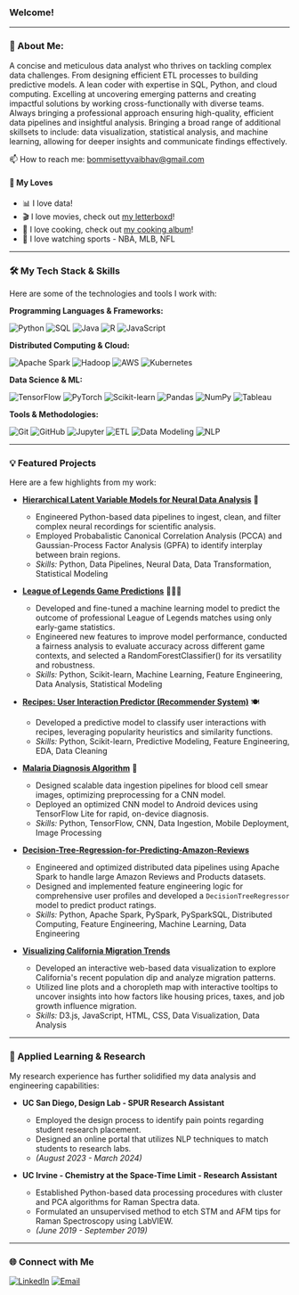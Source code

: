 ### Welcome!

---

### 🚀 About Me:

A concise and meticulous data analyst who thrives on tackling complex data challenges. From designing efficient ETL processes to building predictive models. A lean coder with expertise in SQL, Python, and cloud computing. Excelling at uncovering emerging patterns and creating impactful solutions by working cross-functionally with diverse teams. Always bringing a professional approach ensuring high-quality, efficient data pipelines and insightful analysis. Bringing a broad range of additional skillsets to include: data visualization, statistical analysis, and machine learning, allowing for deeper insights and communicate findings effectively.

📫 How to reach me: [bommisettyvaibhav@gmail.com](mailto:bommisettyvaibhav@gmail.com)

#### 🫶 My Loves
-   📊 I love data!
-   🎬 I love movies, check out [my letterboxd](https://letterboxd.com/fishv/films/diary/)!
-   🍝 I love cooking, check out [my cooking album](https://vsco.co/fish-v/gallery)!
-   🏀 I love watching sports - NBA, MLB, NFL

---

### 🛠️ My Tech Stack & Skills

Here are some of the technologies and tools I work with:

**Programming Languages & Frameworks:**

![Python](https://img.shields.io/badge/Python-3776AB?style=for-the-badge&logo=python&logoColor=white)
![SQL](https://img.shields.io/badge/SQL-4479A1?style=for-the-badge&logo=postgresql&logoColor=white)
![Java](https://img.shields.io/badge/Java-007396?style=for-the-badge&logo=java&logoColor=white)
![R](https://img.shields.io/badge/R-276DC3?style=for-the-badge&logo=r&logoColor=white)
![JavaScript](https://img.shields.io/badge/JavaScript-F7DF1E?style=for-the-badge&logo=javascript&logoColor=black)

**Distributed Computing & Cloud:**

![Apache Spark](https://img.shields.io/badge/Apache%20Spark-E25A1C?style=for-the-badge&logo=apachespark&logoColor=white)
![Hadoop](https://img.shields.io/badge/Hadoop-66CCFF?style=for-the-badge&logo=apachehadoop&logoColor=black)
![AWS](https://img.shields.io/badge/AWS-232F3E?style=for-the-badge&logo=amazon-aws&logoColor=white)
![Kubernetes](https://img.shields.io/badge/Kubernetes-326CE5?style=for-the-badge&logo=kubernetes&logoColor=white)

**Data Science & ML:**

![TensorFlow](https://img.shields.io/badge/TensorFlow-FF6F00?style=for-the-badge&logo=tensorflow&logoColor=white)
![PyTorch](https://img.shields.io/badge/PyTorch-EE4C2C?style=for-the-badge&logo=pytorch&logoColor=white)
![Scikit-learn](https://img.shields.io/badge/scikit--learn-F7931E?style=for-the-badge&logo=scikit-learn&logoColor=white)
![Pandas](https://img.shields.io/badge/Pandas-150458?style=for-the-badge&logo=pandas&logoColor=white)
![NumPy](https://img.shields.io/badge/NumPy-013243?style=for-the-badge&logo=numpy&logoColor=white)
![Tableau](https://img.shields.io/badge/Tableau-E97627?style=for-the-badge&logo=tableau&logoColor=white)

**Tools & Methodologies:**

![Git](https://img.shields.io/badge/Git-F05032?style=for-the-badge&logo=git&logoColor=white)
![GitHub](https://img.shields.io/badge/GitHub-100000?style=for-the-badge&logo=github&logoColor=white)
![Jupyter](https://img.shields.io/badge/Jupyter-F37626?style=for-the-badge&logo=jupyter&logoColor=white)
![ETL](https://img.shields.io/badge/ETL-orange?style=for-the-badge)
![Data Modeling](https://img.shields.io/badge/Data_Modeling-blue?style=for-the-badge)
![NLP](https://img.shields.io/badge/NLP-purple?style=for-the-badge)

---

### 💡 Featured Projects

Here are a few highlights from my work:

* **[Hierarchical Latent Variable Models for Neural Data Analysis](https://vbommisetty.github.io/Hierarchical-Latent-Variable-Models-for-Neural-Data-Analysis/)** 🧠
    * Engineered Python-based data pipelines to ingest, clean, and filter complex neural recordings for scientific analysis.
    * Employed Probabalistic Canonical Correlation Analysis (PCCA) and Gaussian-Process Factor Analysis (GPFA) to identify interplay between brain regions.
    * *Skills:* Python, Data Pipelines, Neural Data, Data Transformation, Statistical Modeling
 
* **[League of Legends Game Predictions](https://quenniezeng.github.io/League-of-Legends-Game-Predictions/)** 🧙🏻‍♂️
    * Developed and fine-tuned a machine learning model to predict the outcome of professional League of Legends matches using only early-game statistics.
    * Engineered new features to improve model performance, conducted a fairness analysis to evaluate accuracy across different game contexts, and selected a RandomForestClassifier() for its versatility and robustness.
    * *Skills:* Python, Scikit-learn, Machine Learning, Feature Engineering, Data Analysis, Statistical Modeling

* **[Recipes: User Interaction Predictor (Recommender System)](https://github.com/vbommisetty/Recipes)** 🍽️
    * Developed a predictive model to classify user interactions with recipes, leveraging popularity heuristics and similarity functions.
    * *Skills:* Python, Scikit-learn, Predictive Modeling, Feature Engineering, EDA, Data Cleaning
 
* **[Malaria Diagnosis Algorithm](https://github.com/vbommisetty/Malaria-Diagnosis)** 🦟
    * Designed scalable data ingestion pipelines for blood cell smear images, optimizing preprocessing for a CNN model.
    * Deployed an optimized CNN model to Android devices using TensorFlow Lite for rapid, on-device diagnosis.
    * *Skills:* Python, TensorFlow, CNN, Data Ingestion, Mobile Deployment, Image Processing

* **[Decision-Tree-Regression-for-Predicting-Amazon-Reviews](https://github.com/vbommisetty/Decision-Tree-Regression-for-Predicting-Amazon-Reviews)**
    * Engineered and optimized distributed data pipelines using Apache Spark to handle large Amazon Reviews and Products datasets.
    * Designed and implemented feature engineering logic for comprehensive user profiles and developed a `DecisionTreeRegressor` model to predict product ratings.
    * *Skills:* Python, Apache Spark, PySpark, PySparkSQL, Distributed Computing, Feature Engineering, Machine Learning, Data Engineering
 
* **[Visualizing California Migration Trends](https://github.com/vbommisetty/dsc106-final-project)**
    * Developed an interactive web-based data visualization to explore California's recent population dip and analyze migration patterns.
    * Utilized line plots and a choropleth map with interactive tooltips to uncover insights into how factors like housing prices, taxes, and job growth influence migration.
    * *Skills:* D3.js, JavaScript, HTML, CSS, Data Visualization, Data Analysis

---

### 🔬 Applied Learning & Research

My research experience has further solidified my data analysis and engineering capabilities:

* **UC San Diego, Design Lab - SPUR Research Assistant**
    * Employed the design process to identify pain points regarding student research placement.
    * Designed an online portal that utilizes NLP techniques to match students to research labs.
    * *(August 2023 - March 2024)*

* **UC Irvine - Chemistry at the Space-Time Limit - Research Assistant**
    * Established Python-based data processing procedures with cluster and PCA algorithms for Raman Spectra data.
    * Formulated an unsupervised method to etch STM and AFM tips for Raman Spectroscopy using LabVIEW.
    * *(June 2019 - September 2019)*

---

### 🌐 Connect with Me

[![LinkedIn](https://img.shields.io/badge/LinkedIn-0077B5?style=for-the-badge&logo=linkedin&logoColor=white)](https://linkedin.com/in/vaibhav-bommisetty)
[![Email](https://img.shields.io/badge/Email-D14836?style=for-the-badge&logo=gmail&logoColor=white)](mailto:bommisettyvaibhav@gmail.com)

